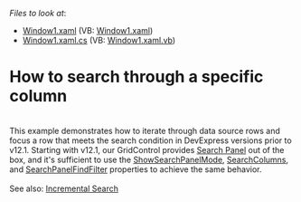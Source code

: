 <!-- default file list -->
*Files to look at*:

* [Window1.xaml](./CS/WpfApplication2/Window1.xaml) (VB: [Window1.xaml](./VB/WpfApplication2/Window1.xaml))
* [Window1.xaml.cs](./CS/WpfApplication2/Window1.xaml.cs) (VB: [Window1.xaml.vb](./VB/WpfApplication2/Window1.xaml.vb))
<!-- default file list end -->
# How to search through a specific column


<p><br>This example demonstrates how to iterate through data source rows and focus a row that meets the search condition in DevExpress versions prior to v12.1. Starting with v12.1, our GridControl provides <a href="https://documentation.devexpress.com/WPF/11403/Controls-and-Libraries/Data-Grid/Visual-Elements/Common-Elements/Search-Panel">Search Panel</a> out of the box, and it's sufficient to use the <a href="https://documentation.devexpress.com/WPF/DevExpress.Xpf.Grid.DataViewBase.ShowSearchPanelMode.property">ShowSearchPanelMode</a>, <a href="https://documentation.devexpress.com/WPF/DevExpress.Xpf.Grid.DataViewBase.SearchColumns.property">SearchColumns</a>, and <a href="https://documentation.devexpress.com/WPF/DevExpress.Xpf.Grid.DataViewBase.SearchPanelFindFilter.property">SearchPanelFindFilter</a> properties to achieve the same behavior. <br><br>See also: <a href="https://documentation.devexpress.com/WPF/118017/Controls-and-Libraries/Data-Grid/Filtering-and-Searching/Incremental-Search">Incremental Search</a></p>

<br/>


